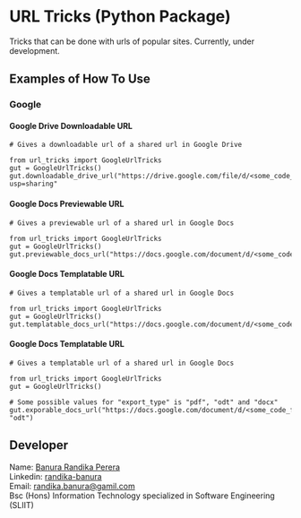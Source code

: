 # URL Tricks (Python Package)

Tricks that can be done with urls of popular sites. Currently, under development.

## Examples of How To Use

### Google
#### Google Drive Downloadable URL

```pycon
# Gives a downloadable url of a shared url in Google Drive

from url_tricks import GoogleUrlTricks
gut = GoogleUrlTricks()
gut.downloadable_drive_url("https://drive.google.com/file/d/<some_code_from_google_drive>/view?usp=sharing"

```

#### Google Docs Previewable URL

```pycon
# Gives a previewable url of a shared url in Google Docs

from url_tricks import GoogleUrlTricks
gut = GoogleUrlTricks()
gut.previewable_docs_url("https://docs.google.com/document/d/<some_code_from_google_docs>/edit"

```

#### Google Docs Templatable URL

```pycon
# Gives a templatable url of a shared url in Google Docs

from url_tricks import GoogleUrlTricks
gut = GoogleUrlTricks()
gut.templatable_docs_url("https://docs.google.com/document/d/<some_code_from_google_docs>/edit"

```

#### Google Docs Templatable URL

```pycon
# Gives a templatable url of a shared url in Google Docs

from url_tricks import GoogleUrlTricks
gut = GoogleUrlTricks()

# Some possible values for "export_type" is "pdf", "odt" and "docx"
gut.exporable_docs_url("https://docs.google.com/document/d/<some_code_from_google_docs>/edit", "odt")

```

## Developer

Name: [Banura Randika Perera](https://github.com/randikabanura) <br/>
Linkedin: [randika-banura](https://www.linkedin.com/in/randika-banura/) <br/>
Email: [randika.banura@gamil.com](mailto:randika.banura@gamil.com) <br/>
Bsc (Hons) Information Technology specialized in Software Engineering (SLIIT) <br/>